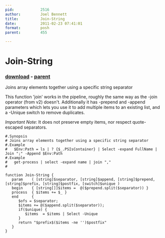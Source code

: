 ```yaml
---
pid:            2516
author:         Joel Bennett
title:          Join-String
date:           2011-02-23 07:41:01
format:         posh
parent:         455

---
```


# Join-String

### [download](//scripts/2516.ps1) - [parent](//scripts/455.md)

Joins array elements together using a specific string separator

This function 'join' works in the pipeline, roughly the same way as the -join operator (from v2) doesn't.  Additionally it has -prepend and -append parameters which lets you use it to add multiple items to an existing list, and a -Unique switch to remove duplicates.

*Important Note*: It does not preserve empty items, nor respect quote-escaped separators.

```posh
#.Synopsis
# Joins array elements together using a specific string separator
#.Example
#   $Env:Path = ls | ? {$_.PSIsContainer} | Select -expand FullName | Join ";" -Append $Env:Path
#.Example
#   get-process | select -expand name | join ","
#

function Join-String { 
   param    ( [string]$separator, [string]$append, [string]$prepend, [string]$prefix, [string]$postfix, [switch]$unique )
   begin    { [string[]]$items =  @($prepend.split($separator)) }
   process  { $items += $_ }
   end      { 
      $ofs = $separator; 
      $items += @($append.split($separator)); 
      if($unique) {
         $items  = $items | Select -Unique
      }
      return "$prefix$($items -ne '')$postfix"
   }
}
```
